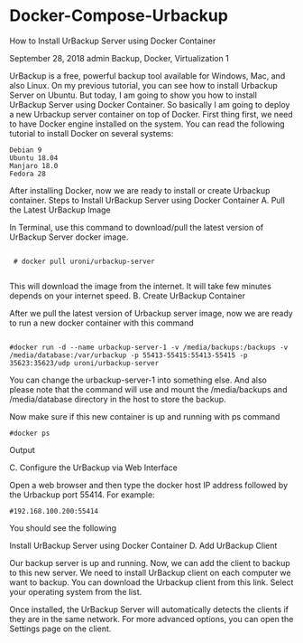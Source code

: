 # Docker-Compose-Urbackup


How to Install UrBackup Server using Docker Container

September 28, 2018 admin Backup, Docker, Virtualization 1

UrBackup is a free, powerful backup tool available for Windows, Mac, and also Linux. On my previous tutorial, you can see how to install Urbackup Server on Ubuntu. But today, I am going to show you how to install UrBackup Server using Docker Container. So basically I am going to deploy a new Urbackup server container on top of Docker. First thing first, we need to have Docker engine installed on the system. You can read the following tutorial to install Docker on several systems:

    Debian 9
    Ubuntu 18.04
    Manjaro 18.0
    Fedora 28

After installing Docker, now we are ready to install or create Urbackup container. 
Steps to Install UrBackup Server using Docker Container
A. Pull the Latest UrBackup Image

In Terminal, use this command to download/pull the latest version of UrBackup Server docker image.

```

 # docker pull uroni/urbackup-server
 
 ```

This will download the image from the internet. It will take few minutes depends on your internet speed. 
B. Create UrBackup Container

After we pull the latest version of Urbackup server image, now we are ready to run a new docker container with this command

```

#docker run -d --name urbackup-server-1 -v /media/backups:/backups -v /media/database:/var/urbackup -p 55413-55415:55413-55415 -p 35623:35623/udp uroni/urbackup-server

```

You can change the urbackup-server-1 into something else. And also please note that the command will use and mount the /media/backups and /media/database directory in the host to store the backup. 

Now make sure if this new container is up and running with ps command

```
#docker ps
```

Output

C. Configure the UrBackup via Web Interface

Open a web browser and then type the docker host IP address followed by the Urbackup port 55414. For example:

```
#192.168.100.200:55414
```

You should see the following 

Install UrBackup Server using Docker Container
D. Add UrBackup Client

Our backup server is up and running. Now, we can add the client to backup to this new server. We need to install UrBackup client on each computer we want to backup. You can download the Urbackup client from this link. Select your operating system from the list.

Once installed, the UrBackup Server will automatically detects the clients if they are in the same network. For more advanced options, you can open the Settings page on the client. 





